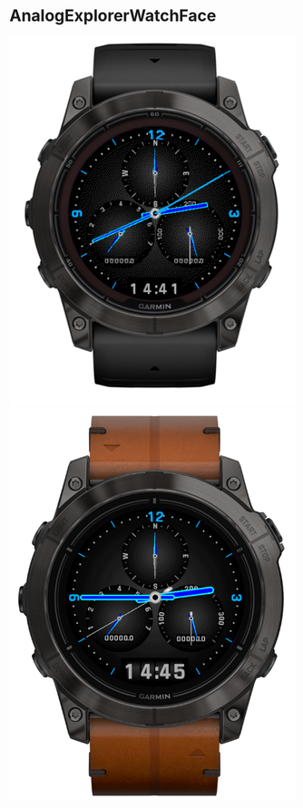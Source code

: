 # AnalogExplorerWatchFace

<img width="922" alt="screenshot fenix 7x pro"   src="https://raw.githubusercontent.com/hurenkam/AnalogExplorerWatchFace/system62/screenshots/garmin-fenix-7x-pro.png">
<img width="1442" alt="screenshot epix gen2 51mm" src="https://raw.githubusercontent.com/hurenkam/AnalogExplorerWatchFace/system62/screenshots/garmin-epix-gen2-51mm.png">

